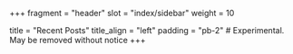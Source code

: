+++
fragment = "header"
slot = "index/sidebar"
weight = 10

title = "Recent Posts"
title_align = "left"
padding = "pb-2" # Experimental. May be removed without notice
+++
